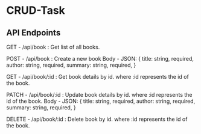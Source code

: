 # CRUD-Task

## API Endpoints
GET - /api/book : Get list of all books.

POST - /api/book : Create a new book
    Body - JSON: {
        title: string, required,
        author: string, required,
        summary: string, required,
    }

GET - /api/book/:id : Get book details by id. where :id represents the id of the book.

PATCH - /api/book/:id : Update book details by id. where :id represents the id of the book.
    Body - JSON: {
        title: string, required,
        author: string, required,
        summary: string, required,
    }

DELETE - /api/book/:id : Delete book by id. where :id represents the id of the book.